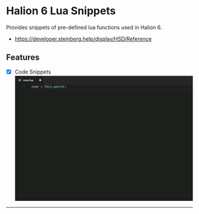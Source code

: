 # Halion 6 Lua Snippets

Provides snippets of pre-defined lua functions used in Halion 6. 
* https://developer.steinberg.help/display/HSD/Reference

## Features

- [x] Code Snippets
![](images/h6.gif)









-----------------------------------------------------------------------------------------------------------

